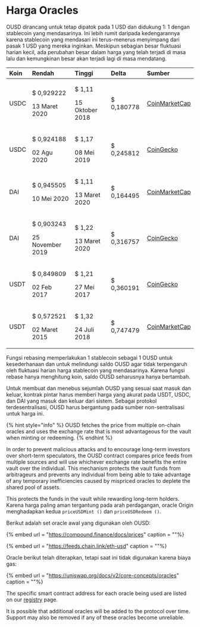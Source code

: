 # Harga Oracles

OUSD dirancang untuk tetap dipatok pada 1 USD dan didukung 1: 1 dengan stablecoin yang mendasarinya. Ini lebih rumit daripada kedengarannya karena stablecoin yang mendasari ini terus-menerus menyimpang dari pasak 1 USD yang mereka inginkan. Meskipun sebagian besar fluktuasi harian kecil, ada perubahan besar dalam harga yang telah terjadi di masa lalu dan kemungkinan besar akan terjadi lagi di masa mendatang.

<table>
  <thead>
    <tr>
      <th style="text-align:left">Koin</th>
      <th style="text-align:left"><b>Rendah</b>
      </th>
      <th style="text-align:left"><b>Tinggi</b>
      </th>
      <th style="text-align:left"><b>Delta</b>
      </th>
      <th style="text-align:left"><b>Sumber</b>
      </th>
    </tr>
  </thead>
  <tbody>
    <tr>
      <td style="text-align:left">USDC</td>
      <td style="text-align:left">
        <p>$ 0,929222</p>
        <p>13 Maret 2020</p>
      </td>
      <td style="text-align:left">
        <p>$ 1,11</p>
        <p>15 Oktober 2018</p>
      </td>
      <td style="text-align:left">$ 0,180778</td>
      <td style="text-align:left"><a href="https://coinmarketcap.com/currencies/usd-coin/">CoinMarketCap</a>
      </td>
    </tr>
    <tr>
      <td style="text-align:left">USDC</td>
      <td style="text-align:left">
        <p>$ 0,924188</p>
        <p>02 Agu 2020</p>
      </td>
      <td style="text-align:left">
        <p>$ 1,17</p>
        <p>08 Mei 2019</p>
      </td>
      <td style="text-align:left">$ 0,245812</td>
      <td style="text-align:left"><a href="https://www.coingecko.com/en/coins/usd-coin">CoinGecko</a>
      </td>
    </tr>
    <tr>
      <td style="text-align:left">DAI</td>
      <td style="text-align:left">
        <p>$ 0,945505</p>
        <p>10 Mei 2020</p>
      </td>
      <td style="text-align:left">
        <p>$ 1,11</p>
        <p>13 Maret 2020</p>
      </td>
      <td style="text-align:left">$ 0,164495</td>
      <td style="text-align:left"><a href="https://coinmarketcap.com/currencies/multi-collateral-dai/">CoinMarketCap</a>
      </td>
    </tr>
    <tr>
      <td style="text-align:left">DAI</td>
      <td style="text-align:left">
        <p>$ 0,903243</p>
        <p>25 November 2019</p>
      </td>
      <td style="text-align:left">
        <p>$ 1,22</p>
        <p>13 Maret 2020</p>
      </td>
      <td style="text-align:left">$ 0,316757</td>
      <td style="text-align:left"><a href="https://www.coingecko.com/en/coins/dai">CoinGecko</a>
      </td>
    </tr>
    <tr>
      <td style="text-align:left">USDT</td>
      <td style="text-align:left">
        <p>$ 0,849809</p>
        <p>02 Feb 2017</p>
      </td>
      <td style="text-align:left">
        <p>$ 1,21</p>
        <p>27 Mei 2017</p>
      </td>
      <td style="text-align:left">$ 0,360191</td>
      <td style="text-align:left"><a href="https://www.coingecko.com/en/coins/tether">CoinGecko</a>
      </td>
    </tr>
    <tr>
      <td style="text-align:left">USDT</td>
      <td style="text-align:left">
        <p>$ 0,572521</p>
        <p>02 Maret 2015</p>
      </td>
      <td style="text-align:left">
        <p>$ 1,32</p>
        <p>24 Juli 2018</p>
      </td>
      <td style="text-align:left">$ 0,747479</td>
      <td style="text-align:left"><a href="https://coinmarketcap.com/currencies/tether/">CoinMarketCap</a>
      </td>
    </tr>
  </tbody>
</table>

Fungsi rebasing memperlakukan 1 stablecoin sebagai 1 OUSD untuk kesederhanaan dan untuk melindungi saldo OUSD agar tidak terpengaruh oleh fluktuasi harian harga stablecoin yang mendasarinya. Karena fungsi rebase hanya menghitung koin, saldo OUSD seharusnya hanya bertambah.

Untuk membuat dan menebus sejumlah OUSD yang sesuai saat masuk dan keluar, kontrak pintar harus memberi harga yang akurat pada USDT, USDC, dan DAI yang masuk dan keluar dari sistem. Sebagai protokol terdesentralisasi, OUSD harus bergantung pada sumber non-sentralisasi untuk harga ini.

{% hint style="info" %}
OUSD fetches the price from multiple on-chain oracles and uses the exchange rate that is most advantageous for the vault when minting or redeeming.
{% endhint %}

In order to prevent malicious attacks and to encourage long-term investors over short-term speculators, the OUSD contract compares price feeds from multiple sources and will use whichever exchange rate benefits the entire vault over the individual. This mechanism protects the vault funds from arbitrageurs and prevents any individual from being able to take advantage of any temporary inefficiencies caused by mispriced oracles to deplete the shared pool of assets.

This protects the funds in the vault while rewarding long-term holders. Karena harga paling aman tergantung pada arah perdagangan, oracle Origin menghadapkan kedua `priceUSDMint ()` dan `priceUSDRedeem ()`.

Berikut adalah set oracle awal yang digunakan oleh OUSD:

{% embed url = "https://compound.finance/docs/prices" caption = ""%}

{% embed url = "https://feeds.chain.link/eth-usd" caption = ""%}

Oracle berikut telah diterapkan, tetapi saat ini tidak digunakan karena biaya gas:

{% embed url = "https://uniswap.org/docs/v2/core-concepts/oracles" caption = ""%}

The specific smart contract address for each oracle being used are listed on our [registry](../smart-contracts/registry.md) page.

It is possible that additional oracles will be added to the protocol over time. Support may also be removed if any of these oracles become unreliable.

